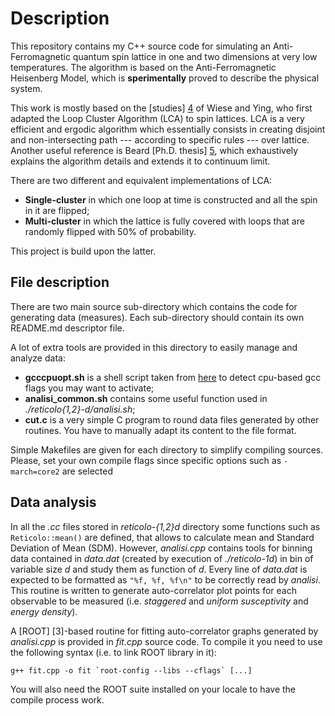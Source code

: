 Description
===========================

This repository contains my C++ source code for simulating an Anti-Ferromagnetic quantum spin lattice in one and two dimensions at very low temperatures.
The algorithm is based on the Anti-Ferromagnetic Heisenberg Model, which is __sperimentally__ proved to describe the physical system.


This work is mostly based on the [studies] [4] of Wiese and Ying, who first adapted the Loop Cluster Algorithm (LCA) to spin lattices.
LCA is a very efficient and ergodic algorithm which essentially consists in creating disjoint and non-intersecting path --- according to specific rules --- over lattice.
Another useful reference is Beard [Ph.D. thesis] [5], which exhaustively explains the algorithm details and extends it to continuum limit.


There are two different and equivalent implementations of LCA:
* __Single-cluster__
in which one loop at time is constructed and all the spin in it are flipped;
* __Multi-cluster__
in which the lattice is fully covered with loops that are randomly flipped with 50% of probability.

This project is build upon the latter.

File description
-------------------

There are two main source sub-directory which contains the code for generating data (measures).
Each sub-directory should contain its own README.md descriptor file.

A lot of extra tools are provided in this directory to easily manage and analyze data:
* **gcccpuopt.sh** is a shell script taken from [here][6] to detect cpu-based gcc flags you may want to activate;
* **analisi_common.sh** contains some useful function used in *./reticolo{1,2}-d/analisi.sh*;
* **cut.c** is a very simple C program to round data files generated by other routines.
You have to manually adapt its content to the file format.

Simple Makefiles are given for each directory to simplify compiling sources.
Please, set your own compile flags since specific options such as `-march=core2` are selected

Data analysis
---------

In all the *.cc* files stored in *reticolo-{1,2}d* directory some functions such as `Reticolo::mean()` are defined, that allows to calculate mean and Standard Deviation of Mean (SDM).
However, *analisi.cpp* contains tools for binning data contained in *data.dat* (created by execution of *./reticolo-1d*) in bin of variable size _d_ and study them as function of _d_.
Every line of *data.dat* is expected to be formatted as `"%f, %f, %f\n"` to be correctly read by *analisi*.
This routine is written to generate auto-correlator plot points for each observable to be measured (i.e. _staggered_ and _uniform susceptivity_ and _energy density_).


A [ROOT] [3]-based routine for fitting auto-correlator graphs generated by _analisi.cpp_ is provided in _fit.cpp_ source code.
To compile it you need to use the following syntax (i.e. to link ROOT library in it):

	g++ fit.cpp -o fit `root-config --libs --cflags` [...]

You will also need the ROOT suite installed on your locale to have the compile process work.


[4]: http://arxiv.org/abs/hep-lat/9204015v1 "Blockspin Cluster Algorithms for Quantum Spin Systems"
[5]: http://dspace.mit.edu/handle/1721.1/38414#files-area "Improvements in Cluster Algorithms for Quantum Spin Systems"
[6]: https://github.com/pixelb/scripts/commits/master/scripts/gcccpuopt "Pádraig Brady"
